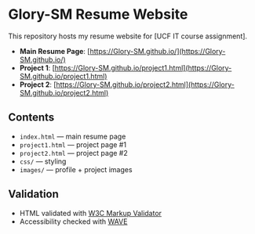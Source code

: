 # Glory-SM Resume Website

This repository hosts my resume website for [UCF IT course assignment].

- **Main Resume Page**: [https://Glory-SM.github.io/](https://Glory-SM.github.io/)
- **Project 1**: [https://Glory-SM.github.io/project1.html](https://Glory-SM.github.io/project1.html)
- **Project 2**: [https://Glory-SM.github.io/project2.html](https://Glory-SM.github.io/project2.html)

## Contents
- `index.html` — main resume page
- `project1.html` — project page #1
- `project2.html` — project page #2
- `css/` — styling
- `images/` — profile + project images

## Validation
- HTML validated with [W3C Markup Validator](https://validator.w3.org/)
- Accessibility checked with [WAVE](https://wave.webaim.org/)
